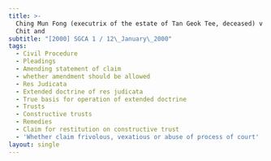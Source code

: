 ```yaml
---
title: >-
  Ching Mun Fong (executrix of the estate of Tan Geok Tee, deceased) v Liu Cho
  Chit and
subtitle: "[2000] SGCA 1 / 12\_January\_2000"
tags:
  - Civil Procedure
  - Pleadings
  - Amending statement of claim
  - whether amendment should be allowed
  - Res Judicata
  - Extended doctrine of res judicata
  - True basis for operation of extended doctrine
  - Trusts
  - Constructive trusts
  - Remedies
  - Claim for restitution on constructive trust
  - 'Whether claim frivolous, vexatious or abuse of process of court'
layout: single
---
```


